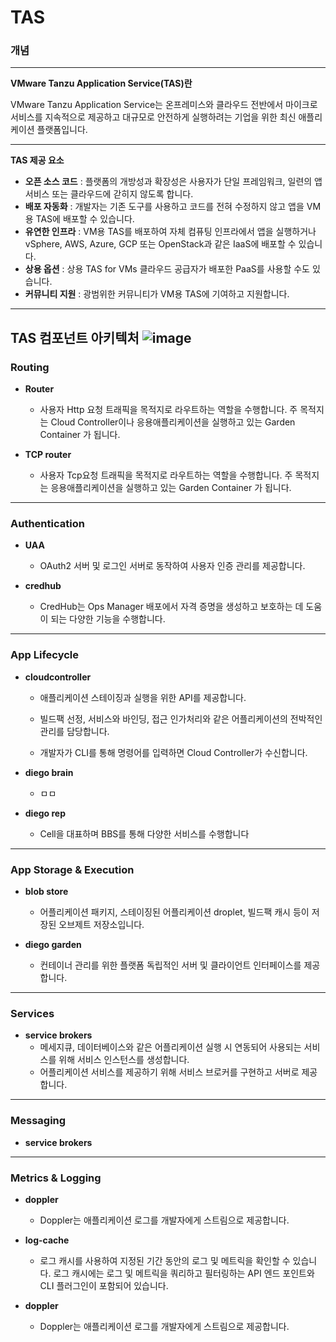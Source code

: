 # TAS

### 개념
--- 
**VMware Tanzu Application Service(TAS)란** 

VMware Tanzu Application Service는 온프레미스와 클라우드 전반에서 마이크로 서비스를 지속적으로 제공하고 대규모로 안전하게 실행하려는 기업을 위한 최신 애플리케이션 플랫폼입니다.

---

**TAS 제공 요소**
- **오픈 소스 코드** : 플랫폼의 개방성과 확장성은 사용자가 단일 프레임워크, 일련의 앱 서비스 또는 클라우드에 갇히지 않도록 합니다.
- **배포 자동화** : 개발자는 기존 도구를 사용하고 코드를 전혀 수정하지 않고 앱을 VM용 TAS에 배포할 수 있습니다.
- **유연한 인프라** : VM용 TAS를 배포하여 자체 컴퓨팅 인프라에서 앱을 실행하거나 vSphere, AWS, Azure, GCP 또는 OpenStack과 같은 IaaS에 배포할 수 있습니다.
- **상용 옵션** : 상용 TAS for VMs 클라우드 공급자가 배포한 PaaS를 사용할 수도 있습니다.
- **커뮤니티 지원** : 광범위한 커뮤니티가 VM용 TAS에 기여하고 지원합니다.
--- 


**TAS 컴포넌트 아키텍처**
![image](https://user-images.githubusercontent.com/66672864/220232756-a31ee17c-c651-4c9b-a10b-65cb8403e283.png)
---


### Routing

- **Router**

  - 사용자 Http 요청 트래픽을 목적지로 라우트하는 역할을 수행합니다. 주 목적지는 Cloud Controller이나 응용애플리케이션을 실행하고 있는 Garden Container 가 됩니다.

- **TCP router**

  - 사용자 Tcp요청 트래픽을 목적지로 라우트하는 역할을 수행합니다. 주 목적지는 응용애플리케이션을 실행하고 있는 Garden Container 가 됩니다.

---

### **Authentication**

 - **UAA**
   - OAuth2 서버 및 로그인 서버로 동작하여 사용자 인증 관리를 제공합니다.

 - **credhub**
   - CredHub는 Ops Manager 배포에서 자격 증명을 생성하고 보호하는 데 도움이 되는 다양한 기능을 수행합니다.

---

### **App Lifecycle**

 - **cloudcontroller**

   - 애플리케이션 스테이징과 실행을 위한 API를 제공합니다.

   - 빌드팩 선정, 서비스와 바인딩, 접근 인가처리와 같은 어플리케이션의 전박적인 관리를 담당합니다.

   - 개발자가 CLI를 통해 명령어를 입력하면 Cloud Controller가 수신합니다.

- **diego brain**
  - ㅁㅁ

- **diego rep**
  - Cell을 대표하며 BBS를 통해 다양한 서비스를 수행합니다
---

### **App Storage & Execution**
 - **blob store**
   - 어플리케이션 패키지, 스테이징된 어플리케이션 droplet, 빌드팩 캐시 등이 저장된 오브제트 저장소입니다.

 - **diego garden**
   - 컨테이너 관리를 위한 플랫폼 독립적인 서버 및 클라이언트 인터페이스를 제공합니다.
---

### **Services**
 - **service brokers**
   - 메세지큐, 데이터베이스와 같은 어플리케이션 실행 시 연동되어 사용되는 서비스를 위해 서비스 인스턴스를 생성합니다.
   - 어플리케이션 서비스를 제공하기 위해 서비스 브로커를 구현하고 서버로 제공합니다.
---

### **Messaging**
 - **service brokers**
---

### **Metrics & Logging**
 - **doppler**
   - Doppler는 애플리케이션 로그를 개발자에게 스트림으로 제공합니다.

 - **log-cache**
   - 로그 캐시를 사용하여 지정된 기간 동안의 로그 및 메트릭을 확인할 수 있습니다. 로그 캐시에는 로그 및 메트릭을 쿼리하고 필터링하는 API 엔드 포인트와 CLI 플러그인이 포함되어 있습니다.

 - **doppler**
   - Doppler는 애플리케이션 로그를 개발자에게 스트림으로 제공합니다.
